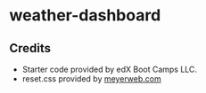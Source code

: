 # weather-dashboard

## Credits
* Starter code provided by edX Boot Camps LLC.
* reset.css provided by [meyerweb.com](https://meyerweb.com/eric/tools/css/reset/)